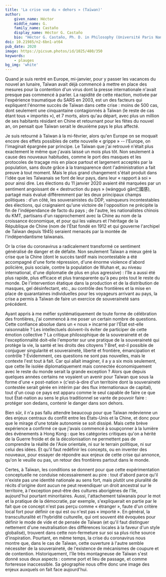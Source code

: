 ```yaml
---
title: 'La crise vue du « dehors » (Taïwan)'
author:
    given_name: Héctor
    middle_name: G.
    family_name: Castaño
    display_name: Héctor G. Castaño
    bio: "Héctor G. Castaño, Ph. D. in Philosophy (Université Paris Nanterre, 2017), works currently as a postdoctoral researcher at the Research Center for Chinese Cultural Subjectivity in Taiwan (National Chengchi University) and has been appointed program director at the Collège International de Philosophie (2019-2025)."
doi: 10.21985/n2-6bn1-at64
pub_date: 2020
image: https://picsum.photos/id/1025/480/350
keywords:
    - plauges
bg_img: 'white'
---
```


Quand je suis rentré en Europe, mi-janvier, pour y passer les vacances du nouvel an lunaire, Taïwan avait déjà commencé à mettre en place des mesures pour la contention d'un virus dont la presse internationale n'avait presque pas commencé à parler. La rapidité de cette réaction, motivée par l'expérience traumatique du SARS en 2003, est un des facteurs qui expliquent l'énorme succès de Taïwan dans cette crise : moins de 500 cas, dont seulement une cinquantaine contagionnés à Taïwan (le reste de cas étant tous « importés »), et 7 morts, alors qu'au départ, avec plus un million de ses habitants résidant en Chine et retournant pour les fêtes du nouvel an, on pensait que Taïwan serait le deuxième pays le plus affecté.

Je suis retourné à Taïwan à la mi-février, alors qu'en Europe on se moquait encore des effets possibles de cette nouvelle « grippe » -- l'Europe, on l'imaginait épargnée par principe. Le Taïwan que j'ai retrouvé n'était plus exactement le même que j'avais laissé un mois plus tôt. Non seulement à cause des nouveaux habitudes, comme le port des masques et les protocoles de traçage mis en place partout et largement acceptés par la population, sans doute grâce à la transparence dont l'administration a fait preuve à tout moment. Mais le plus grand changement s'était produit dans l'idée que les Taïwanais se font de leur pays, dans leur « rapport à soi » pour ainsi dire. Les élections du 11 janvier 2020 avaient été marquées par un sentiment angoissant de « destruction du pays » (wángguó gǎn亡國感), partagé mais évalué différemment par les deux principaux champs politiques : d'un côté, les souverainistes du DDP, vainqueurs incontestables des élections, qui craignaient qu'une victoire de l'opposition ne précipite la fin de l'indépendance de facto du pays ; de l'autre, les nationalistes chinois du KMT, partisans d'un rapprochement avec la Chine au nom de la croissance économique, et pour qui les valeurs et l'héritage de la République de Chine (nom de l'État fondé en 1912 et qui gouverne l'archipel de Taïwan depuis 1945) seraient menacés par la montée de l'indépendantisme taïwanais.

Or la crise du coronavirus a radicalement transformé ce sentiment généralisé de danger et de défaite. Non seulement Taïwan a mieux géré la crise que la Chine (dont le succès tardif mais incontestable a été accompagné d'une forte répression, d'une énorme violence d'abord policière, puis sociale, contre la population de Wuhan et, au niveau international, d'une diplomatie de plus en plus agressive) : l'île a aussi été plus rapide, plus efficace et plus transparente qu'à peu près tout le reste du monde. De l'intervention étatique dans la production et de la distribution de masques, gel désinfectant, etc., au contrôle des frontières et la mise en place de quarantaines individuelles pour les voyageurs arrivant au pays, la crise a permis à Taïwan de faire un exercice de souveraineté sans précédent.

Ayant appris à me méfier systématiquement de toute forme de célébration des frontières, j'ai commencé à me poser un certain nombre de questions. Cette confiance absolue dans un « nous » incarné par l'État est-elle raisonnable ? Les intellectuels doivent-ils éviter de participer de cette émotion collective ? La critique philosophique de la souveraineté et de l'exceptionnalité doit-elle l'emporter sur une pratique de la souveraineté qui protège la vie, la santé et les droits des citoyens ? Bref, est-il possible de conjuguer singularité et souveraineté, liberté et frontière, émancipation et contrôle ? Évidemment, ces questions ne sont pas nouvelles, mais le contexte l'est tout à fait. Car qui allait imaginer, il a y a six mois seulement, que cette île isolée diplomatiquement mais connectée économiquement avec le reste du monde serait la grande exception ? Alors que depuis quelques années certains ne voyaient un avenir pour Taïwan que sous la forme d'une « post-nation » (c'est-à-dire d'un territoire dont la souveraineté contestée serait gérée en intérim par des flux internationaux de capital), tout d'un coup ce pays est apparu comme le seul capable de faire ce que tout État-nation au sens le plus traditionnel se vante de pouvoir faire : protéger son dedans, contenir le danger dans son dehors.

Bien sûr, il n'a pas fallu attendre beaucoup pour que Taïwan redevienne un des enjeux centraux du conflit entre les États-Unis et la Chine, et donc pour que le mirage d'une totale autonomie se soit dissipé. Mais cette brève expérience a confirmé ce que j'avais commencé à soupçonner à la lumière des événements à Hong Kong : que les catégories critiques qu'on a hérité de la Guerre froide et de la décolonisation ne permettent pas de comprendre la réalité de l'Asie orientale, ni sur le terrain politique, ni sur celui des idées. Et qu'il faut redéfinir les concepts, ou en inventer des nouveaux, pour essayer de répondre aux enjeux de cette crise qui annonce, qu'on le veuille ou pas, un retour des frontières partout dans le monde.

Certes, à Taïwan, les conditions se donnent pour que cette expérimentation conceptuelle ne conduise nécessairement au pire : tout d'abord parce qu'il n'existe pas une identité nationale au sens fort, mais plutôt une pluralité de récits d'origine dont aucun ne peut revendiquer un droit ancestral sur le territoire, à l'exception peut-être des cultures aborigènes de l'île, aujourd'hui pourtant minoritaires. Aussi, l'attachement taïwanais pour le mot et la pratique de la démocratie, par exemple, s'expliquerait en partie par le fait que ce concept n'est pas perçu comme « étranger », faute d'un critère local fort pour définir ce qui est ou n'est pas « importé ». En général, la transculturalité et l'hybridité culturelle, qui ont souvent été évoquées pour définir le mode de vide et de pensée de Taïwan (et qu'il faut distinguer nettement d'une neutralisation des différences locales à la faveur d'un style globalisé), trouvent dans cette non-fermeture sur soi sa plus riche source d'inspiration. Pourtant, en même temps, la crise du coronavirus nous montre que, dans le cas de Taïwan, cette ouverture à l'autre semble nécessiter de la souveraineté, de l'existence de mécanismes de coupure et de contention. Historiquement, l'île très montagneuse de Taïwan s'est donné sous deux aspects : comme port et lieu de passage, et comme forteresse inaccessible. Sa géographie nous offre donc une image des enjeux auxquels on fait face aujourd'hui.

